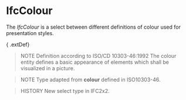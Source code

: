 # IfcColour

The _IfcColour_ is a select between different definitions of colour used for presentation styles.

{ .extDef}
> NOTE Definition according to ISO/CD 10303-46:1992
> The colour entity defines a basic appearance of elements which shall be visualized in a picture.

> NOTE Type adapted from **colour** defined in ISO10303-46.

> HISTORY New select type in IFC2x2.
